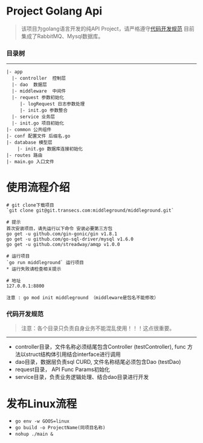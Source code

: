 # Project Golang Api
>该项目为golang语言开发的纯API Project，请严格遵守[代码开发规范](#代码开发规范)
>目前集成了RabbitMQ、Mysql数据库。
### 目录树
***
```
|- app
  |- controller  控制层
  |- dao  数据层
  |- middleware  中间件
  |- request 参数初始化
     |- logRequest 日志参数处理
     |- init.go 参数整合
  |- service 业务层
  |- init.go 项目初始化
|- common 公共组件
|- conf 配置文件 后缀名.go
|- database 模型层
    |- init.go 数据库连接初始化
|- routes 路由
|- main.go 入口文件
```
# 使用流程介绍
```
# git clone下载项目
`git clone git@git.transecs.com:middleground/middleground.git`

# 提示
首次安装项目，请先运行以下命令 安装必要第三方包
go get -u github.com/gin-gonic/gin v1.8.1
go get -u github.com/go-sql-driver/mysql v1.6.0
go get -u github.com/streadway/amqp v1.0.0

# 运行项目 
`go run middleground` 运行项目
* 运行失败请检查相关提示

# 地址 
127.0.0.1:8800

注意 : go mod init middleground （middleware是包名不能修改）
```
### 代码开发规范
> 注意：各个目录只负责自身业务不能混乱使用！！！这点很重要。
***
+ controller目录，文件名称必须结尾包含Controller (testController), func 方法以struct结构体引用结合interface进行调用
+ dao目录，数据层负责sql CURD, 文件名称结尾必须包含Dao (testDao)
+ request目录， API Func Params初始化
+ service目录，负责业务逻辑处理、结合dao目录进行开发

# 发布Linux流程
+ `go env -w GOOS=linux`
+ `go build -o ProjectName(同项目名称)`
+ `nohup ./main &`


